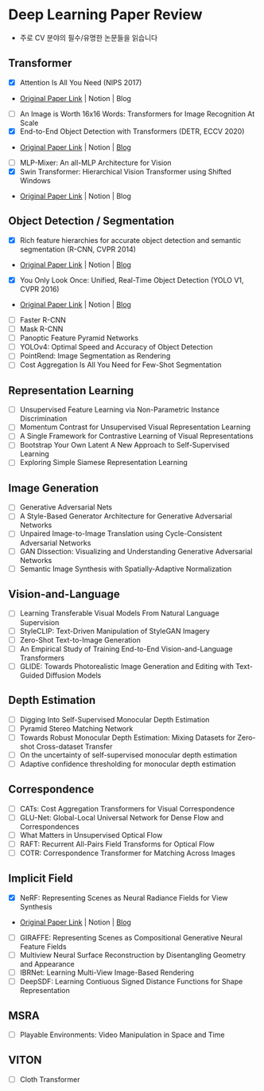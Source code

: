 # Deep Learning Paper Review

- 주로 CV 분야의 필수/유명한 논문들을 읽습니다

## Transformer
- [X] Attention Is All You Need (NIPS 2017)
- [Original Paper Link](https://arxiv.org/abs/1706.03762) | Notion | Blog 
- [ ] An Image is Worth 16x16 Words: Transformers for Image Recognition At Scale
- [X] End-to-End Object Detection with Transformers (DETR, ECCV 2020)
- [Original Paper Link](https://arxiv.org/abs/2005.12872) | Notion | [Blog](https://loggerjk.github.io/deeplearning/DETR/) 
- [ ] MLP-Mixer: An all-MLP Architecture for Vision
- [X] Swin Transformer: Hierarchical Vision Transformer using Shifted Windows
- [Original Paper Link](https://arxiv.org/abs/2103.14030) | Notion | Blog 

## Object Detection / Segmentation
- [X] Rich feature hierarchies for accurate object detection and semantic segmentation (R-CNN, CVPR 2014)
- [Original Paper Link](https://arxiv.org/abs/1311.2524) | Notion | [Blog](https://loggerjk.github.io/deeplearning/Paper-R-CNN(2013)/) 
- [X] You Only Look Once: Unified, Real-Time Object Detection (YOLO V1, CVPR 2016)
- [Original Paper Link](https://arxiv.org/abs/1506.02640) | Notion | [Blog](https://loggerjk.github.io/deeplearning/Paper-YOLO-You-Look-Only-Once/) 
- [ ] Faster R-CNN 
- [ ] Mask R-CNN
- [ ] Panoptic Feature Pyramid Networks
- [ ] YOLOv4: Optimal Speed and Accuracy of Object Detection
- [ ] PointRend: Image Segmentation as Rendering
- [ ] Cost Aggregation Is All You Need for Few-Shot Segmentation

## Representation Learning
- [ ] Unsupervised Feature Learning via Non-Parametric Instance Discrimination
- [ ] Momentum Contrast for Unsupervised Visual Representation Learning
- [ ] A Single Framework for Contrastive Learning of Visual Representations
- [ ] Bootstrap Your Own Latent A New Approach to Self-Supervised Learning
- [ ] Exploring Simple Siamese Representation Learning

## Image Generation
- [ ] Generative Adversarial Nets
- [ ] A Style-Based Generator Architecture for Generative Adversarial Networks
- [ ] Unpaired Image-to-Image Translation using Cycle-Consistent Adversarial Networks
- [ ] GAN Dissection: Visualizing and Understanding Generative Adversarial Networks
- [ ] Semantic Image Synthesis with Spatially-Adaptive Normalization

## Vision-and-Language
- [ ] Learning Transferable Visual Models From Natural Language Supervision
- [ ] StyleCLIP: Text-Driven Manipulation of StyleGAN Imagery
- [ ] Zero-Shot Text-to-Image Generation
- [ ] An Empirical Study of Training End-to-End Vision-and-Language Transformers
- [ ] GLIDE: Towards Photorealistic Image Generation and Editing with Text-Guided Diffusion Models

## Depth Estimation
- [ ] Digging Into Self-Supervised Monocular Depth Estimation
- [ ] Pyramid Stereo Matching Network
- [ ] Towards Robust Monocular Depth Estimation: Mixing Datasets for Zero-shot Cross-dataset Transfer
- [ ] On the uncertainty of self-supervised monocular depth estimation
- [ ] Adaptive confidence thresholding for monocular depth estimation

## Correspondence
- [ ] CATs: Cost Aggregation Transformers for Visual Correspondence
- [ ] GLU-Net: Global-Local Universal Network for Dense Flow and Correspondences
- [ ] What Matters in Unsupervised Optical Flow
- [ ] RAFT: Recurrent All-Pairs Field Transforms for Optical Flow
- [ ] COTR: Correspondence Transformer for Matching Across Images

## Implicit Field
- [X] NeRF: Representing Scenes as Neural Radiance Fields for View Synthesis
- [Original Paper Link](https://arxiv.org/abs/2003.08934) | Notion | [Blog](https://loggerjk.github.io/deeplearning/%EB%B2%88%EC%97%AD-NeRF-Representing-Scenes-as-Neural-Radiance-Fields-for-View-Synthesis/) 
- [ ] GIRAFFE: Representing Scenes as Compositional Generative Neural Feature Fields
- [ ] Multiview Neural Surface Reconstruction by Disentangling Geometry and Appearance
- [ ] IBRNet: Learning Multi-View Image-Based Rendering
- [ ] DeepSDF: Learning Contiuous Signed Distance Functions for Shape Representation

## MSRA
- [ ] Playable Environments: Video Manipulation in Space and Time

## VITON
- [ ] Cloth Transformer
